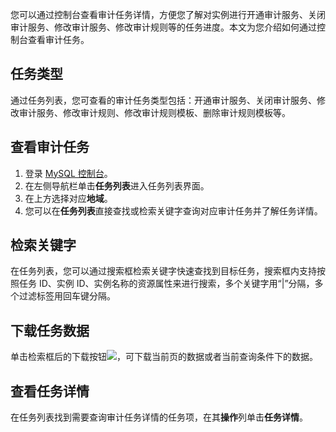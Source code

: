 ﻿您可以通过控制台查看审计任务详情，方便您了解对实例进行开通审计服务、关闭审计服务、修改审计服务、修改审计规则等的任务进度。本文为您介绍如何通过控制台查看审计任务。

## 任务类型
通过任务列表，您可查看的审计任务类型包括：开通审计服务、关闭审计服务、修改审计服务、修改审计规则、修改审计规则模板、删除审计规则模板等。

## 查看审计任务
1. 登录 [MySQL 控制台](https://console.cloud.tencent.com/cdb/instance)。
2. 在左侧导航栏单击**任务列表**进入任务列表界面。
3. 在上方选择对应**地域**。
4. 您可以在**任务列表**直接查找或检索关键字查询对应审计任务并了解任务详情。

## 检索关键字
在任务列表，您可以通过搜索框检索关键字快速查找到目标任务，搜索框内支持按照任务 ID、实例 ID、实例名称的资源属性来进行搜索，多个关键字用“|”分隔，多个过滤标签用回车键分隔。

## 下载任务数据
单击检索框后的下载按钮![](https://qcloudimg.tencent-cloud.cn/raw/7affda969ba00ed0ab3b20e037aaf7be.png)，可下载当前页的数据或者当前查询条件下的数据。

## 查看任务详情
在任务列表找到需要查询审计任务详情的任务项，在其**操作**列单击**任务详情**。

